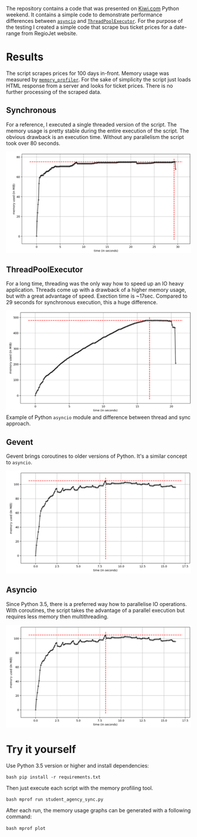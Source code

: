 The repository contains a code that was presented on
[Kiwi.com](https://pythonvikend.kiwi.com/) Python weekend. It contains a simple
code to demonstrate performance differences between
[`asyncio`](https://docs.python.org/3/library/asyncio-task.html) and
[`ThreadPoolExecutor`](https://docs.python.org/3/library/concurrent.futures.html#concurrent.futures.ThreadPoolExecutor).
For the purpose of the testing I created a simple code that scrape bus ticket
prices for a date-range from RegioJet website.

#  Results

The script scrapes prices for 100 days in-front. Memory usage was measured by
[`memory_profiler`](https://pypi.python.org/pypi/memory_profiler). For the sake
of simplicity the script just loads HTML response from a server and looks for
ticket prices. There is no further processing of the scraped data.

## Synchronous

For a reference, I executed a single threaded version of the script. The memory
usage is pretty stable during the entire execution of the script. The obvious
drawback is an execution time. Without any parallelism the script took over 80
seconds.

![Synchronous](reports/sync.png?raw=true "Synchronous")

## ThreadPoolExecutor

For a long time, threading was the only way how to speed up an IO heavy
application. Threads come up with a drawback of a higher memory usage, but with
a great advantage of speed. Exection time is ~17sec. Compared to 29 seconds for
synchronous execution, this a huge difference.

![ThreadPoolExecutor](reports/thread.png?raw=true "ThreadPoolExecutor") Example
of Python `asyncio` module and difference between thread and sync approach.

## Gevent

Gevent brings coroutines to older versions of Python. It's a similar concept to
`asyncio`.

![Asyncio exection](reports/async.png?raw=true "Asyncio")

## Asyncio

Since Python 3.5, there is a preferred way how to parallelise IO operations.
With coroutines, the script takes the advantage of a parallel execution but
requires less memory then multithreading.

![Asyncio exection](reports/async.png?raw=true "Asyncio")

# Try it yourself

Use Python 3.5 version or higher and install dependencies:

```
bash pip install -r requirements.txt 
```

Then just execute each script with
the memory profiling tool.

```
bash mprof run student_agency_sync.py
```

After each run, the memory usage graphs can be generated with a following
command:

```bash mprof plot ```
